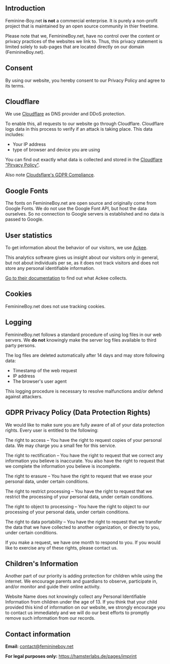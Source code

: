 ## Introduction
Feminine-Boy.net **is not** a commercial enterprise.
It is purely a non-profit project that is maintained by an open source community in thier freetime.

Please note that we, FeminineBoy.net, have no control over the content or privacy practices of the websites we link to.
Thus, this privacy statement is limited solely to sub-pages that are located directly on our domain (FeminineBoy.net).

## Consent
By using our website, you hereby consent to our Privacy Policy and agree to its terms.

## Cloudflare
We use [Cloudflare](https://www.cloudflare.com/) as DNS provider and DDoS protection.

To enable this, all requests to our website go through Cloudflare.
Cloudflare logs data in this process to verify if an attack is taking place.
This data includes:

- Your IP address
- type of browser and device you are using

You can find out exactly what data is collected and stored in the [Cloudflare "Pirvacy Policy"](https://www.cloudflare.com/de-de/privacypolicy/).

Also note [Cloudsflare's GDPR Compliance](https://www.cloudflare.com/de-de/gdpr/introduction/).

## Google Fonts
The fonts on FeminineBoy.net are open source and originally come from Google Fonts.
We do not use the Google Font API, but host the data ourselves.
So no connection to Google servers is established and no data is passed to Google.

## User statistics
To get information about the behavior of our visitors, we use [Ackee](https://ackee.electerious.com).

This analytics software gives us insight about our visitors only in general, but not
about individuals per se, as it does not track visitors and does not store any personal identifiable information.

[Go to their documentation](https://docs.ackee.electerious.com/#/docs/Anonymization) to find out what Ackee collects.

## Cookies
FeminineBoy.net does not use tracking cookies.

## Logging
FeminineBoy.net follows a standard procedure of using log files in our web servers.
We **do not** knowingly make the server log files available to third party persons.

The log files are deleted automatically after 14 days and may store following data:
- Timestamp of the web request
- IP address
- The browser's user agent

This logging procedure is necessary to resolve malfunctions and/or defend against attackers.

## GDPR Privacy Policy (Data Protection Rights)
We would like to make sure you are fully aware of all of your data protection rights. Every user is entitled to the following:

The right to access – You have the right to request copies of your personal data. We may charge you a small fee for this service.

The right to rectification – You have the right to request that we correct any information you believe is inaccurate. You also have the right to request that we complete the information you believe is incomplete.

The right to erasure – You have the right to request that we erase your personal data, under certain conditions.

The right to restrict processing – You have the right to request that we restrict the processing of your personal data, under certain conditions.

The right to object to processing – You have the right to object to our processing of your personal data, under certain conditions.

The right to data portability – You have the right to request that we transfer the data that we have collected to another organization, or directly to you, under certain conditions.

If you make a request, we have one month to respond to you. If you would like to exercise any of these rights, please contact us.

## Children's Information

Another part of our priority is adding protection for children while using the internet. We encourage parents and guardians to observe, participate in, and/or monitor and guide their online activity.

Website Name does not knowingly collect any Personal Identifiable Information from children under the age of 13. If you think that your child provided this kind of information on our website, we strongly encourage you to contact us immediately and we will do our best efforts to promptly remove such information from our records.

## Contact information
**Email:** [contact@feminineboy.net](mailto:privacy@feminineboy.net)

**For legal purposes only:** https://hamsterlabs.de/pages/imprint

